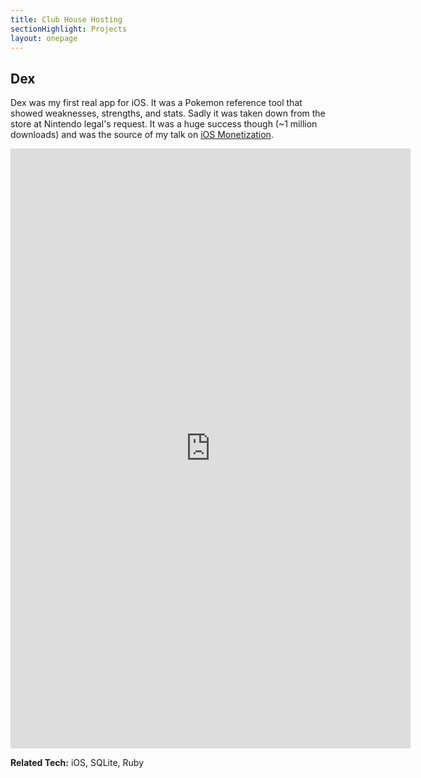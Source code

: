 ```yaml
---
title: Club House Hosting
sectionHighlight: Projects
layout: onepage
---
```


## Dex

Dex was my first real app for iOS. It was a Pokemon reference tool that showed weaknesses, strengths, and stats. Sadly it was taken down from the store at Nintendo legal's request. It was a huge success though (~1 million downloads) and was the source of my talk on [iOS Monetization](https://vimeo.com/28678889).

<iframe src="https://player.vimeo.com/video/377633437" width="640" height="960" frameborder="0" allow="autoplay; fullscreen" allowfullscreen></iframe>

**Related Tech:** iOS, SQLite, Ruby